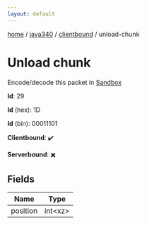 ```yaml
---
layout: default
---
```


[home](/)  /  [java340](/protocol/java340)  /  [clientbound](/protocol/java340/clientbound)  /  unload-chunk

# Unload chunk

Encode/decode this packet in [Sandbox](../../../sandbox/java340#clientbound.unload_chunk)

**Id**: 29

**Id** (hex): 1D

**Id** (bin): 00011101

**Clientbound**: ✔️

**Serverbound**: ✖️

## Fields

Name | Type
---|---
position | int&lt;xz&gt;
